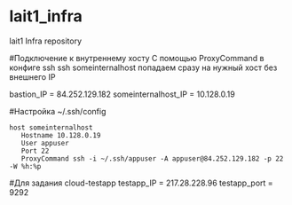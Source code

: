 # lait1_infra
lait1 Infra repository

#Подключение к внутреннему хосту
С помощью ProxyCommand в конфиге ssh
ssh someinternalhost попадаем сразу на нужный хост без внешнего IP

bastion_IP = 84.252.129.182
someinternalhost_IP = 10.128.0.19

#Настройка ~/.ssh/config
```
host someinternalhost
   Hostname 10.128.0.19
   User appuser
   Port 22
   ProxyCommand ssh -i ~/.ssh/appuser -A appuser@84.252.129.182 -p 22 -W %h:%p
```
#Для задания cloud-testapp
testapp_IP = 217.28.228.96
testapp_port = 9292